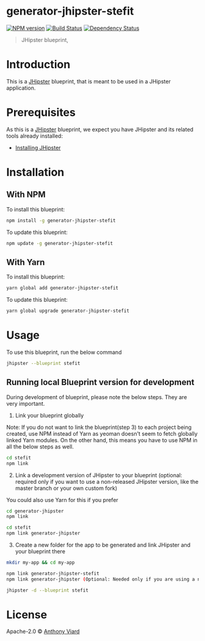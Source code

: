 # generator-jhipster-stefit
[![NPM version][npm-image]][npm-url] [![Build Status][travis-image]][travis-url] [![Dependency Status][daviddm-image]][daviddm-url]
> JHipster blueprint, 

# Introduction

This is a [JHipster](https://www.jhipster.tech/) blueprint, that is meant to be used in a JHipster application.

# Prerequisites

As this is a [JHipster](https://www.jhipster.tech/) blueprint, we expect you have JHipster and its related tools already installed:

- [Installing JHipster](https://www.jhipster.tech/installation/)

# Installation

## With NPM

To install this blueprint:

```bash
npm install -g generator-jhipster-stefit
```

To update this blueprint:

```bash
npm update -g generator-jhipster-stefit
```

## With Yarn

To install this blueprint:

```bash
yarn global add generator-jhipster-stefit
```

To update this blueprint:

```bash
yarn global upgrade generator-jhipster-stefit
```

# Usage

To use this blueprint, run the below command

```bash
jhipster --blueprint stefit
```


## Running local Blueprint version for development

During development of blueprint, please note the below steps. They are very important.

1. Link your blueprint globally 

Note: If you do not want to link the blueprint(step 3) to each project being created, use NPM instead of Yarn as yeoman doesn't seem to fetch globally linked Yarn modules. On the other hand, this means you have to use NPM in all the below steps as well.

```bash
cd stefit
npm link
```

2. Link a development version of JHipster to your blueprint (optional: required only if you want to use a non-released JHipster version, like the master branch or your own custom fork)

You could also use Yarn for this if you prefer

```bash
cd generator-jhipster
npm link

cd stefit
npm link generator-jhipster
```

3. Create a new folder for the app to be generated and link JHipster and your blueprint there

```bash
mkdir my-app && cd my-app

npm link generator-jhipster-stefit
npm link generator-jhipster (Optional: Needed only if you are using a non-released JHipster version)

jhipster -d --blueprint stefit

```

# License

Apache-2.0 © [Anthony Viard]()


[npm-image]: https://img.shields.io/npm/v/generator-jhipster-stefit.svg
[npm-url]: https://npmjs.org/package/generator-jhipster-stefit
[travis-image]: https://travis-ci.org/avdev4j/generator-jhipster-stefit.svg?branch=master
[travis-url]: https://travis-ci.org/avdev4j/generator-jhipster-stefit
[daviddm-image]: https://david-dm.org/avdev4j/generator-jhipster-stefit.svg?theme=shields.io
[daviddm-url]: https://david-dm.org/avdev4j/generator-jhipster-stefit
